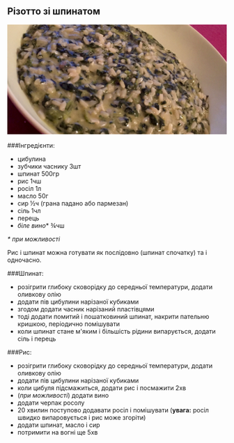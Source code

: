 Різотто зі шпинатом
-------------------
![](rizotto_zi_shpynatom.jpg)

###Інгредієнти:

- цибулина
- зубчики часнику 3шт
- шпинат 500гр
- рис 1чш
- росіл 1л
- масло 50г
- сир ½ч (грана падано або пармезан)
- сіль 1чл
- перець
- _біле вино_* ¾чш

_* при можливості_

Рис і шпинат можна готувати як послідовно (шпинат спочатку) та і одночасно.

###Шпинат:

- розігрити глибоку сковорідку до середньої температури, додати оливкову олію
- додати пів цибулини нарізаної кубиками
- згодом додати часник нарізаний пластівцями
- тоді додати помитий і пошатковиний шпинат, накрити пательню кришкою, періодично помішувати
- коли шпинат стане м'яким і більшість рідини випарується, додати сіль і перець

###Рис:

- розігрити глибоку сковорідку до середньої температури, додати оливкову олію
- додати пів цибулини нарізаної кубиками
- коли цибуля підсмажиться, додати рис і посмажити 2хв
- (_при можливості_) додати вино
- додати черпак росолу
- 20 хвилин поступово додавати росіл і помішувати (**увага:** росіл швидко випаровується і рис може згоріти)
- додати шпинат, масло і сир
- потримити на вогні ще 5хв


